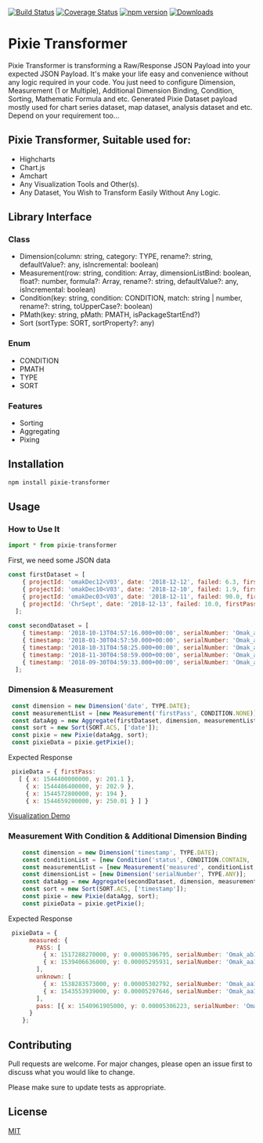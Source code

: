 [![Build Status](https://travis-ci.com/briankpw/pixie.svg?branch=master)](https://travis-ci.com/briankpw/pixie)
[![Coverage Status](https://coveralls.io/repos/github/briankpw/pixie/badge.svg?branch=master)](https://coveralls.io/github/briankpw/pixie?branch=master)
[![npm version](https://badge.fury.io/js/pixie-transformer.svg)](https://badge.fury.io/js/pixie-transformer)
[![Downloads](https://img.shields.io/npm/dt/pixie-transformer.svg)](https://www.npmjs.com/package/pixie-transformer)

# Pixie Transformer
Pixie Transformer is transforming a Raw/Response JSON Payload into your expected JSON Payload. It's make your life easy and convenience without any logic required in your code. You just need to configure Dimension, Measurement (1 or Multiple), Additional Dimension Binding, Condition, Sorting, Mathematic Formula and etc. Generated Pixie Dataset payload mostly used for chart series dataset, map dataset, analysis dataset and etc. Depend on your requirement too...

## Pixie Transformer, Suitable used for:
- Highcharts
- Chart.js
- Amchart
- Any Visualization Tools and Other(s).
- Any Dataset, You Wish to Transform Easily Without Any Logic.

## Library Interface
### Class
- Dimension(column: string, category: TYPE, rename?: string, defaultValue?: any, isIncremental: boolean)
- Measurement(row: string, condition: Array<Condition>, dimensionListBind: boolean, float?: number, formula?: Array<PMath>, rename?: string, defaultValue?: any, isIncremental: boolean)
- Condition(key: string, condition: CONDITION, match: string | number, rename?: string, toUpperCase?: boolean)
- PMath(key: string, pMath: PMATH, isPackageStartEnd?)
- Sort (sortType: SORT, sortProperty?: any)

### Enum
- CONDITION
- PMATH
- TYPE
- SORT

### Features 
- Sorting
- Aggregating
- Pixing

## Installation
```bash
npm install pixie-transformer
```

## Usage
### How to Use It

```javascript typescript
import * from pixie-transformer
```

First, we need some JSON data
```javascript typescript
const firstDataset = [
    { projectId: 'omakDec12<V03', date: '2018-12-12', failed: 6.3, firstPass: 194.0, rework: 0.0 },
    { projectId: 'omakDec10<V03', date: '2018-12-10', failed: 1.9, firstPass: 201.1, rework: 10.0 },
    { projectId: 'omakDec03<V03', date: '2018-12-11', failed: 90.0, firstPass: 202.9, rework: 0.0 },
    { projectId: 'ChrSept', date: '2018-12-13', failed: 10.0, firstPass: 250.01, rework: 0.0 }
  ];
  
const secondDataset = [
    { timestamp: '2018-10-13T04:57:16.000+00:00', serialNumber: 'Omak_aa181030125646-1', status: 'PASSED', measured: '5.295931E-5' },
    { timestamp: '2018-01-30T04:57:50.000+00:00', serialNumber: 'Omak_ab181030125720-1', status: 'PASSED', measured: '5.306795E-5' },
    { timestamp: '2018-10-31T04:58:25.000+00:00', serialNumber: 'Omak_aa181030125754-1', status: 'pass', measured: '5.306223E-5' },
    { timestamp: '2018-11-30T04:58:59.000+00:00', serialNumber: 'Omak_aa181030125829-1', status: 'FAIL', measured: '5.297646E-5' },
    { timestamp: '2018-09-30T04:59:33.000+00:00', serialNumber: 'Omak_aa181030125902-1', status: 'Anomaly', measured: '5.302792E-5' }
  ];
```

### Dimension & Measurement 
```javascript typescript
 const dimension = new Dimension('date', TYPE.DATE);
 const measurementList = [new Measurement('firstPass', CONDITION.NONE)];
 const dataAgg = new Aggregate(firstDataset, dimension, measurementList);
 const sort = new Sort(SORT.ACS, ['date']);
 const pixie = new Pixie(dataAgg, sort);
 const pixieData = pixie.getPixie();
```

Expected Response
```javascript typescript
 pixieData = { firstPass:
   [ { x: 1544400000000, y: 201.1 },
     { x: 1544486400000, y: 202.9 },
     { x: 1544572800000, y: 194 },
     { x: 1544659200000, y: 250.01 } ] }
```
[Visualization Demo](https://jsfiddle.net/yp1tkz25/)

### Measurement With Condition & Additional Dimension Binding

```javascript typescript
    const dimension = new Dimension('timestamp', TYPE.DATE);
    const conditionList = [new Condition('status', CONDITION.CONTAIN, 'pass'), new Condition('status', CONDITION.CONTAIN, 'PASS')];
    const measurementList = [new Measurement('measured', conditionList, true)];
    const dimensionList = [new Dimension('serialNumber', TYPE.ANY)];
    const dataAgg = new Aggregate(secondDataset, dimension, measurementList, dimensionList);
    const sort = new Sort(SORT.ACS, ['timestamp']);
    const pixie = new Pixie(dataAgg, sort);
    const pixieData = pixie.getPixie();
```

Expected Response
```javascript typescript
 pixieData = {
      measured: {
        PASS: [
          { x: 1517288270000, y: 0.00005306795, serialNumber: 'Omak_ab181030125720-1' },
          { x: 1539406636000, y: 0.00005295931, serialNumber: 'Omak_aa181030125646-1' }
        ],
        unknown: [
          { x: 1538283573000, y: 0.00005302792, serialNumber: 'Omak_aa181030125902-1' },
          { x: 1543553939000, y: 0.00005297646, serialNumber: 'Omak_aa181030125829-1' }
        ],
        pass: [{ x: 1540961905000, y: 0.00005306223, serialNumber: 'Omak_aa181030125754-1' }]
      }
    };
```

## Contributing
Pull requests are welcome. For major changes, please open an issue first to discuss what you would like to change.

Please make sure to update tests as appropriate.

## License
[MIT](https://choosealicense.com/licenses/mit/)

